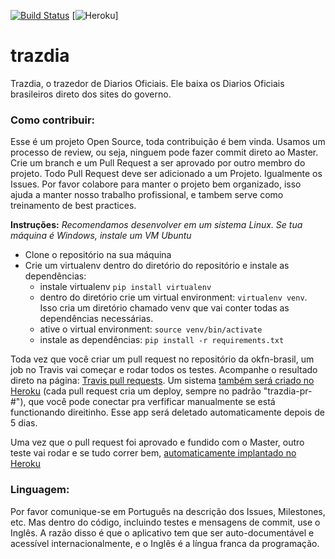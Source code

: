 [![Build Status](https://travis-ci.org/okfn-brasil/trazdia.svg?branch=master)](https://travis-ci.org/okfn-brasil/trazdia)
[![Heroku](http://heroku-badge.herokuapp.com/?app=trazdia&root=collector)]

# trazdia
Trazdia, o trazedor de Diarios Oficiais. Ele baixa os Diarios Oficiais brasileiros direto dos sites do governo.

### Como contribuir:
Esse é um projeto Open Source, toda contribuição é bem vinda. Usamos um processo de review, ou seja, ninguem pode fazer commit direto ao Master. Crie um branch e um Pull Request a ser aprovado por outro membro do projeto. Todo Pull Request deve ser adicionado a um Projeto. Igualmente os Issues. Por favor colabore para manter o projeto bem organizado, isso ajuda a manter nosso trabalho profissional, e tambem serve como treinamento de best practices.

**Instruções:**
*Recomendamos desenvolver em um sistema Linux. Se tua máquina é Windows, instale um VM Ubuntu*
* Clone o repositório na sua máquina
* Crie um virtualenv dentro do diretório do repositório e instale as dependências:
  * instale virtualenv `pip install virtualenv`
  * dentro do diretório crie um virtual environment: `virtualenv venv`. Isso cria um diretório chamado venv que vai conter todas as dependências necessárias.
  * ative o virtual environment: `source venv/bin/activate`
  * instale as dependências: `pip install -r requirements.txt`

Toda vez que você criar um pull request no repositório da okfn-brasil, um job no Travis vai começar e rodar todos os testes. Acompanhe o resultado direto na página: [Travis pull requests](https://travis-ci.org/okfn-brasil/trazdia/pull_requests). Um sistema [também será criado no Heroku](https://dashboard.heroku.com/apps/trazdia-pr-1) (cada pull request cria um deploy, sempre no padrão "trazdia-pr-#"), que você pode conectar pra verfificar manualmente se está functionando direitinho. Esse app será deletado automaticamente depois de 5 dias.

Uma vez que o pull request foi aprovado e fundido com o Master, outro teste vai rodar e se tudo correr bem, [automaticamente implantado no Heroku](https://dashboard.heroku.com/apps/trazdia "Heroku build page")

### Linguagem:
Por favor comunique-se em Português na descrição dos Issues, Milestones, etc. Mas dentro do código, incluindo testes e mensagens de commit, use o Inglês. A razão disso é que o aplicativo tem que ser auto-documentável e acessível internacionalmente, e o Inglês é a língua franca da programação.

